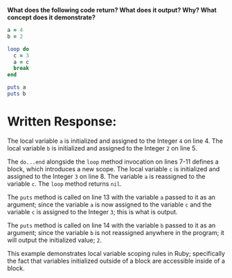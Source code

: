 **What does the following code return? What does it output? Why? What concept does it demonstrate?**

```ruby
a = 4
b = 2

loop do
  c = 3
  a = c
  break
end

puts a
puts b
```

# Written Response:

The local variable `a` is initialized and assigned to the Integer `4` on line 4. The local variable `b` is initialized and assigned to the Integer `2` on line 5.

The `do...end` alongside the `loop` method invocation on lines 7-11 defines a block, which introduces a new scope. The local variable `c` is initialized and assigned to the Integer `3` on line 8. The variable `a` is reassigned to the variable `c`. The `loop` method returns `nil`.

The `puts` method is called on line 13 with the variable `a` passed to it as an argument; since the variable `a` is now assigned to the variable `c` and the variable `c` is assigned to the Integer `3`; this is what is output.

The `puts` method is called on line 14 with the variable `b` passed to it as an argument; since the variable `b` is not reassigned anywhere in the program; it will output the initialized value; `2`.

This example demonstrates local variable scoping rules in Ruby; specifically the fact that variables initialized outside of a block are accessible inside of a block.



